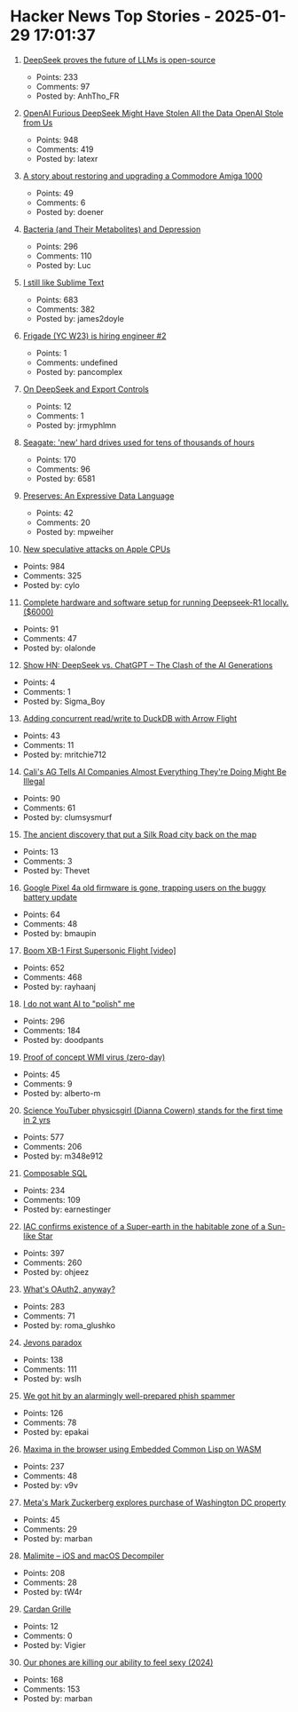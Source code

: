 # Hacker News Top Stories - 2025-01-29 17:01:37

1. [DeepSeek proves the future of LLMs is open-source](https://www.getlago.com/blog/deepseek-open-source)
   - Points: 233
   - Comments: 97
   - Posted by: AnhTho_FR

2. [OpenAI Furious DeepSeek Might Have Stolen All the Data OpenAI Stole from Us](https://www.404media.co/openai-furious-deepseek-might-have-stolen-all-the-data-openai-stole-from-us/)
   - Points: 948
   - Comments: 419
   - Posted by: latexr

3. [A story about restoring and upgrading a Commodore Amiga 1000](https://celso.io/posts/2025/01/26/the-first-perfect-computer/)
   - Points: 49
   - Comments: 6
   - Posted by: doener

4. [Bacteria (and Their Metabolites) and Depression](https://www.science.org/content/blog-post/bacteria-and-their-metabolites-and-depression)
   - Points: 296
   - Comments: 110
   - Posted by: Luc

5. [I still like Sublime Text](https://ohdoylerules.com/workflows/why-i-still-like-sublime-text-in-2025/)
   - Points: 683
   - Comments: 382
   - Posted by: james2doyle

6. [Frigade (YC W23) is hiring engineer #2](https://www.ycombinator.com/companies/frigade/jobs/KUwAluN-senior-full-stack-engineer)
   - Points: 1
   - Comments: undefined
   - Posted by: pancomplex

7. [On DeepSeek and Export Controls](https://darioamodei.com/on-deepseek-and-export-controls)
   - Points: 12
   - Comments: 1
   - Posted by: jrmyphlmn

8. [Seagate: 'new' hard drives used for tens of thousands of hours](https://www.tomshardware.com/pc-components/hdds/german-seagate-customers-say-their-new-hard-drives-were-actually-used-resold-hdds-reportedly-used-for-tens-of-thousands-of-hours)
   - Points: 170
   - Comments: 96
   - Posted by: 6581

9. [Preserves: An Expressive Data Language](https://preserves.dev/)
   - Points: 42
   - Comments: 20
   - Posted by: mpweiher

10. [New speculative attacks on Apple CPUs](https://predictors.fail/)
   - Points: 984
   - Comments: 325
   - Posted by: cylo

11. [Complete hardware and software setup for running Deepseek-R1 locally. ($6000)](https://twitter.com/carrigmat/status/1884244369907278106)
   - Points: 91
   - Comments: 47
   - Posted by: olalonde

12. [Show HN: DeepSeek vs. ChatGPT – The Clash of the AI Generations](https://www.sigmabrowser.com/blog/deepseek-vs-chatgpt-which-is-better)
   - Points: 4
   - Comments: 1
   - Posted by: Sigma_Boy

13. [Adding concurrent read/write to DuckDB with Arrow Flight](https://www.definite.app/blog/duck-takes-flight)
   - Points: 43
   - Comments: 11
   - Posted by: mritchie712

14. [Cali's AG Tells AI Companies Almost Everything They're Doing Might Be Illegal](https://gizmodo.com/californias-ag-tells-ai-companies-practically-everything-theyre-doing-might-be-illegal-2000555896)
   - Points: 90
   - Comments: 61
   - Posted by: clumsysmurf

15. [The ancient discovery that put a Silk Road city back on the map](https://www.bbc.com/travel/article/20250127-one-of-the-last-traders-on-the-silk-road)
   - Points: 13
   - Comments: 3
   - Posted by: Thevet

16. [Google Pixel 4a old firmware is gone, trapping users on the buggy battery update](https://www.androidcentral.com/phones/google-pixel-4as-old-firmware-is-gone-trapping-users-on-the-buggy-battery-update)
   - Points: 64
   - Comments: 48
   - Posted by: bmaupin

17. [Boom XB-1 First Supersonic Flight [video]](https://www.youtube.com/watch?v=-qisIViAHwI)
   - Points: 652
   - Comments: 468
   - Posted by: rayhaanj

18. [I do not want AI to "polish" me](https://thebloggess.com/2025/01/28/no-i-do-not-want-ai-to-polish-me/)
   - Points: 296
   - Comments: 184
   - Posted by: doodpants

19. [Proof of concept WMI virus (zero-day)](https://github.com/pulpocaminante/Stuxnet)
   - Points: 45
   - Comments: 9
   - Posted by: alberto-m

20. [Science YouTuber physicsgirl (Dianna Cowern) stands for the first time in 2 yrs](https://www.youtube.com/shorts/2ntx91cOYEc)
   - Points: 577
   - Comments: 206
   - Posted by: m348e912

21. [Composable SQL](https://borretti.me/article/composable-sql)
   - Points: 234
   - Comments: 109
   - Posted by: earnestinger

22. [IAC confirms existence of a Super-earth in the habitable zone of a Sun-like Star](https://www.iac.es/en/outreach/news/iac-confirms-existence-super-earth-habitable-zone-sun-star)
   - Points: 397
   - Comments: 260
   - Posted by: ohjeez

23. [What's OAuth2, anyway?](https://www.romaglushko.com/blog/whats-aouth2/)
   - Points: 283
   - Comments: 71
   - Posted by: roma_glushko

24. [Jevons paradox](https://en.wikipedia.org/wiki/Jevons_paradox)
   - Points: 138
   - Comments: 111
   - Posted by: wslh

25. [We got hit by an alarmingly well-prepared phish spammer](https://utcc.utoronto.ca/~cks/space/blog/spam/WellPreparedPhishSpammer)
   - Points: 126
   - Comments: 78
   - Posted by: epakai

26. [Maxima in the browser using Embedded Common Lisp on WASM](https://maxima-on-wasm.pages.dev/)
   - Points: 237
   - Comments: 48
   - Posted by: v9v

27. [Meta's Mark Zuckerberg explores purchase of Washington DC property](https://www.ft.com/content/93109ba4-b779-46dc-8370-0dd871fac82a)
   - Points: 45
   - Comments: 29
   - Posted by: marban

28. [Malimite – iOS and macOS Decompiler](https://github.com/LaurieWired/Malimite)
   - Points: 208
   - Comments: 28
   - Posted by: tW4r

29. [Cardan Grille](https://en.wikipedia.org/wiki/Cardan_grille)
   - Points: 12
   - Comments: 0
   - Posted by: Vigier

30. [Our phones are killing our ability to feel sexy (2024)](https://catherineshannon.substack.com/p/your-phone-is-why-you-dont-feel-sexy)
   - Points: 168
   - Comments: 153
   - Posted by: marban


